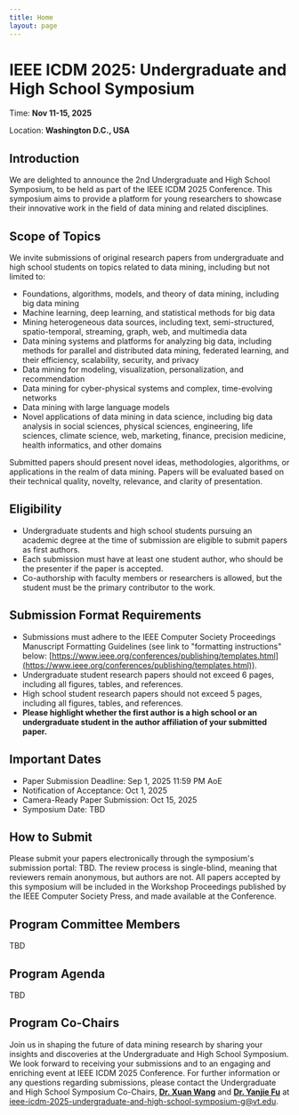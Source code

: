 ```yaml
---
title: Home
layout: page
---
```


# IEEE ICDM 2025: Undergraduate and High School Symposium

Time: **Nov 11-15, 2025**

Location: **Washington D.C., USA**


## Introduction
We are delighted to announce the 2nd Undergraduate and High School Symposium, to be held as part of the IEEE ICDM 2025 Conference. This symposium aims to provide a platform for young researchers to showcase their innovative work in the field of data mining and related disciplines.

## Scope of Topics
We invite submissions of original research papers from undergraduate and high school students on topics related to data mining, including but not limited to:

- Foundations, algorithms, models, and theory of data mining, including big data mining
- Machine learning, deep learning, and statistical methods for big data
- Mining heterogeneous data sources, including text, semi-structured, spatio-temporal, streaming, graph, web, and multimedia data
- Data mining systems and platforms for analyzing big data, including methods for parallel and distributed data mining, federated learning, and their efficiency, scalability, security, and privacy
- Data mining for modeling, visualization, personalization, and recommendation
- Data mining for cyber-physical systems and complex, time-evolving networks
- Data mining with large language models
- Novel applications of data mining in data science, including big data analysis in social sciences, physical sciences, engineering, life sciences, climate science, web, marketing, finance, precision medicine, health informatics, and other domains

<!---
A.  Big Data Science and Foundations
  - Novel Theoretical Models for Big Data
  - New Computational Models for Big Data
  - Data and Information Quality for Big Data
  - New Data Standards

B.  Big Data Infrastructure
  - Cloud/Grid/Stream Computing for Big Data
  - High Performance/Parallel Computing Platforms for Big Data
  - Autonomic Computing and Cyber-infrastructure, System Architectures, Design and Deployment
  - Energy-efficient Computing for Big Data
  - Programming Models and Environments for Cluster, Cloud, and Grid Computing to Support Big Data
  - Software Techniques and Architectures in Cloud/Grid/Stream Computing
  - Big Data Open Platforms
  - New Programming Models for Big Data beyond Hadoop/MapReduce, STORM
  - Software Systems to Support Big Data Computing

C.  Big Data Management
  - Data Acquisition, Integration, Cleaning, and Best Practices
  - Computational Modeling and Data Integration 
  - Large-scale Recommendation Systems and Social Media Systems
  - Cloud/Grid/Stream Data Mining- Big Velocity Data
  - Mobility and Big Data
  - Multimedia and Multi-structured Data- Big Variety Data
  - Compliance and Governance for Big Data

D.  Big Data Search and Mining
  - Social Web Search and Mining
  - Web Search
  - Algorithms and Systems for Big Data Search
  - Distributed, and Peer-to-peer Search
  - Big Data Search Architectures, Scalability and Efficiency
  - Link and Graph Mining
  - Semantic-based Data Mining and Data Pre-processing
  - Search and Mining of variety of data including scientific and engineering, social, sensor/IoT/IoE, and multimedia data

E.  Big Data Learning and Analytics
  - Predictive analytics on Big Data
  - Machine learning algorithms for Big Data
  - Deep learning for Big Data
  - Feature representation learning for Big Data
  - Dimension reduction for Big Data
  - Physics informed Big Data learning
  - Visualization Analytics for Big Data 

F.  Data Ecosystem
  - Data ecosystem concepts, theory, structure, and process
  - Ecosystem services and management
  - Methods for data exchange, monetization, and pricing
  - Trust, resilience, privacy, and security issues
  - Privacy preserving Big Data collection/analytics
  - Trust management in Big Data systems
  - Ecosystem assessment, valuation, and sustainability
  - Experimental studies of fairness, diversity, accountability, and transparency

G.  Foundation Models for Big Data
  - Big data management for pre-training
  - Big data management for fine-tuning
  - Big data management for prompt-tuning
  - Prompt Engineering and its Management
  - Foundation Model Operationalization for multiple users

H.  Big Data Applications
  - Complex Big Data Applications in Science, Engineering, Medicine, Healthcare, Finance, Business, Law, Education, Transportation, Retailing, Telecommunication
  - Big Data Analytics in Small Business Enterprises (SMEs)
  - Big Data Analytics in Government, Public Sector and Society in General
  - Real-life Case Studies of Value Creation through Big Data Analytics
  - Big Data as a Service
  - Big Data Industry Standards
  - Experiences with Big Data Project Deployments
-->

Submitted papers should present novel ideas, methodologies, algorithms, or applications in the realm of data mining. Papers will be evaluated based on their technical quality, novelty, relevance, and clarity of presentation.

## Eligibility
- Undergraduate students and high school students pursuing an academic degree at the time of submission are eligible to submit papers as first authors.
- Each submission must have at least one student author, who should be the presenter if the paper is accepted.
- Co-authorship with faculty members or researchers is allowed, but the student must be the primary contributor to the work.

## Submission Format Requirements
- Submissions must adhere to the IEEE Computer Society Proceedings Manuscript Formatting Guidelines (see link to "formatting instructions" below: [https://www.ieee.org/conferences/publishing/templates.html](https://www.ieee.org/conferences/publishing/templates.html)).
- Undergraduate student research papers should not exceed 6 pages, including all figures, tables, and references.
- High school student research papers should not exceed 5 pages, including all figures, tables, and references.
- **Please highlight whether the first author is a high school or an undergraduate student in the author affiliation of your submitted paper.**

## Important Dates 
- Paper Submission Deadline: Sep 1, 2025 11:59 PM AoE
- Notification of Acceptance: Oct 1, 2025 
- Camera-Ready Paper Submission: Oct 15, 2025
- Symposium Date: TBD 

## How to Submit
Please submit your papers electronically through the symposium's submission portal: TBD. The review process is single-blind, meaning that reviewers remain anonymous, but authors are not. All papers accepted by this symposium will be included in the Workshop Proceedings published by the IEEE Computer Society Press, and made available at the Conference. 

## Program Committee Members
TBD

## Program Agenda
TBD

## Program Co-Chairs
Join us in shaping the future of data mining research by sharing your insights and discoveries at the Undergraduate and High School Symposium. We look forward to receiving your submissions and to an engaging and enriching event at IEEE ICDM 2025 Conference. For further information or any questions regarding submissions, please contact the Undergraduate and High School Symposium Co-Chairs, [**Dr. Xuan Wang**](https://xuanwang91.github.io/) and [**Dr. Yanjie Fu**](https://www.yanjiefu.com/) at [ieee-icdm-2025-undergraduate-and-high-school-symposium-g@vt.edu](mailto:ieee-icdm-2025-undergraduate-and-high-school-symposium-g@vt.edu).
